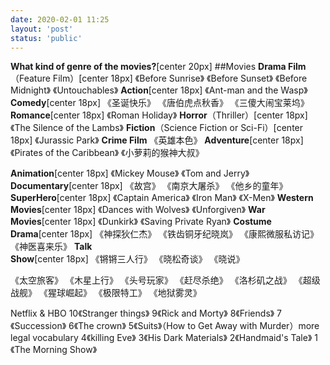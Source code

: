 ```yaml
---
date: 2020-02-01 11:25
layout: 'post'
status: 'public'
---
```


**What kind of genre of the movies?**[center 20px]
##Movies
**Drama Film**（Feature Film）[center 18px]
《Before Sunrise》
《Before Sunset》
《Before Midnight》
《Untouchables》
**Action**[center 18px]
《Ant-man and the Wasp》
**Comedy**[center 18px]
《圣诞快乐》
《唐伯虎点秋香》
《三傻大闹宝莱坞》
**Romance**[center 18px]
《Roman Holiday》
**Horror**（Thriller）[center 18px]
《The Silence of the Lambs》
**Fiction**（Science Fiction or Sci-Fi）[center 18px]
《Jurassic Park》
**Crime Film**
《英雄本色》
**Adventure**[center 18px]
《Pirates of the Caribbean》
《小萝莉的猴神大叔》

**Animation**[center 18px]
《Mickey Mouse》
《Tom and Jerry》
**Documentary**[center 18px]
《故宫》
《南京大屠杀》
《他乡的童年》
**SuperHero**[center 18px]
《Captain America》
《Iron Man》
《X-Men》
**Western Movies**[center 18px]
《Dances with Wolves》
《Unforgiven》
**War Movies**[center 18px]
《Dunkirk》
《Saving Private Ryan》
**Costume Drama**[center 18px]
《神探狄仁杰》
《铁齿铜牙纪晓岚》
《康熙微服私访记》
《神医喜来乐》
**Talk Show**[center 18px]
《锵锵三人行》
《晓松奇谈》
《晓说》




《太空旅客》
《木星上行》
《头号玩家》
《赶尽杀绝》
《洛杉矶之战》
《超级战舰》
《猩球崛起》
《极限特工》
《地狱雾灵》


Netflix & HBO
10《Stranger things》
9《Rick and Morty》
8《Friends》
7《Succession》
6《The crown》
5《Suits》（How to Get Away with Murder）more legal vocabulary
4《killing Eve》
3《His Dark Materials》
2《Handmaid's Tale》
1《The Morning Show》

